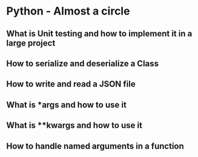 # Python - Almost a circle
## What is Unit testing and how to implement it in a large project
## How to serialize and deserialize a Class
## How to write and read a JSON file
## What is *args and how to use it
## What is **kwargs and how to use it
## How to handle named arguments in a function
